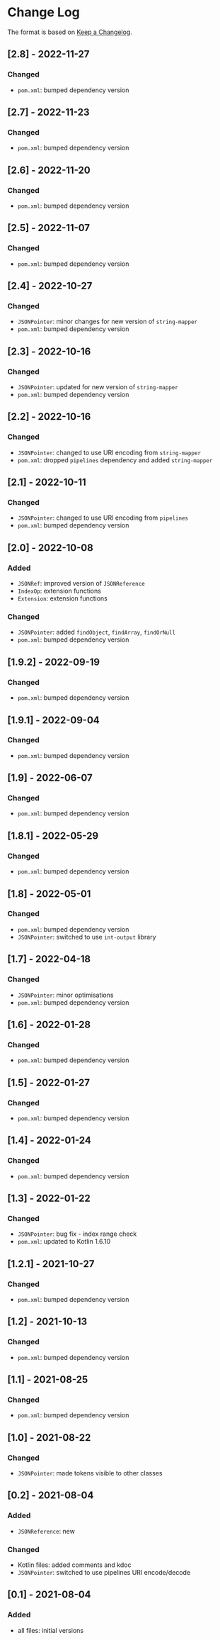 # Change Log

The format is based on [Keep a Changelog](http://keepachangelog.com/).

## [2.8] - 2022-11-27
### Changed
- `pom.xml`: bumped dependency version

## [2.7] - 2022-11-23
### Changed
- `pom.xml`: bumped dependency version

## [2.6] - 2022-11-20
### Changed
- `pom.xml`: bumped dependency version

## [2.5] - 2022-11-07
### Changed
- `pom.xml`: bumped dependency version

## [2.4] - 2022-10-27
### Changed
- `JSONPointer`: minor changes for new version of `string-mapper`
- `pom.xml`: bumped dependency version

## [2.3] - 2022-10-16
### Changed
- `JSONPointer`: updated for new version of `string-mapper`
- `pom.xml`: bumped dependency version

## [2.2] - 2022-10-16
### Changed
- `JSONPointer`: changed to use URI encoding from `string-mapper`
- `pom.xml`: dropped `pipelines` dependency and added `string-mapper`

## [2.1] - 2022-10-11
### Changed
- `JSONPointer`: changed to use URI encoding from `pipelines`
- `pom.xml`: bumped dependency version

## [2.0] - 2022-10-08
### Added
- `JSONRef`: improved version of `JSONReference`
- `IndexOp`: extension functions
- `Extension`: extension functions
### Changed
- `JSONPointer`: added `findObject`, `findArray`, `findOrNull`
- `pom.xml`: bumped dependency version

## [1.9.2] - 2022-09-19
### Changed
- `pom.xml`: bumped dependency version

## [1.9.1] - 2022-09-04
### Changed
- `pom.xml`: bumped dependency version

## [1.9] - 2022-06-07
### Changed
- `pom.xml`: bumped dependency version

## [1.8.1] - 2022-05-29
### Changed
- `pom.xml`: bumped dependency version

## [1.8] - 2022-05-01
### Changed
- `pom.xml`: bumped dependency version
- `JSONPointer`: switched to use `int-output` library

## [1.7] - 2022-04-18
### Changed
- `JSONPointer`: minor optimisations
- `pom.xml`: bumped dependency version

## [1.6] - 2022-01-28
### Changed
- `pom.xml`: bumped dependency version

## [1.5] - 2022-01-27
### Changed
- `pom.xml`: bumped dependency version

## [1.4] - 2022-01-24
### Changed
- `pom.xml`: bumped dependency version

## [1.3] - 2022-01-22
### Changed
- `JSONPointer`: bug fix - index range check
- `pom.xml`: updated to Kotlin 1.6.10

## [1.2.1] - 2021-10-27
### Changed
- `pom.xml`: bumped dependency version

## [1.2] - 2021-10-13
### Changed
- `pom.xml`: bumped dependency version

## [1.1] - 2021-08-25
### Changed
- `pom.xml`: bumped dependency version

## [1.0] - 2021-08-22
### Changed
- `JSONPointer`: made tokens visible to other classes

## [0.2] - 2021-08-04
### Added
- `JSONReference`: new
### Changed
- Kotlin files: added comments and kdoc
- `JSONPointer`: switched to use pipelines URI encode/decode

## [0.1] - 2021-08-04
### Added
- all files: initial versions
